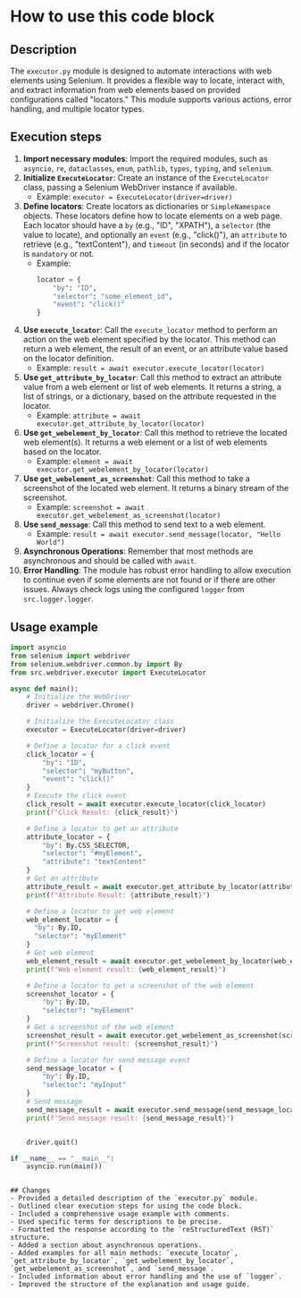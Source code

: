 How to use this code block
=========================================================================================

Description
-------------------------
The `executor.py` module is designed to automate interactions with web elements using Selenium. It provides a flexible way to locate, interact with, and extract information from web elements based on provided configurations called "locators." This module supports various actions, error handling, and multiple locator types.

Execution steps
-------------------------
1.  **Import necessary modules**: Import the required modules, such as `asyncio`, `re`, `dataclasses`, `enum`, `pathlib`, `types`, `typing`, and `selenium`.
2.  **Initialize `ExecuteLocator`**: Create an instance of the `ExecuteLocator` class, passing a Selenium WebDriver instance if available.
    -   Example: `executor = ExecuteLocator(driver=driver)`
3.  **Define locators**: Create locators as dictionaries or `SimpleNamespace` objects. These locators define how to locate elements on a web page. Each locator should have a `by` (e.g., "ID", "XPATH"), a `selector` (the value to locate), and optionally an `event` (e.g., "click()"), an `attribute` to retrieve (e.g., "textContent"), and `timeout` (in seconds) and if the locator is `mandatory` or not.
    -   Example:
        ```python
        locator = {
            "by": "ID",
            "selector": "some_element_id",
            "event": "click()"
        }
        ```
4.  **Use `execute_locator`**: Call the `execute_locator` method to perform an action on the web element specified by the locator. This method can return a web element, the result of an event, or an attribute value based on the locator definition.
    -   Example: `result = await executor.execute_locator(locator)`
5.  **Use `get_attribute_by_locator`**: Call this method to extract an attribute value from a web element or list of web elements. It returns a string, a list of strings, or a dictionary, based on the attribute requested in the locator.
    -   Example: `attribute = await executor.get_attribute_by_locator(locator)`
6.  **Use `get_webelement_by_locator`**: Call this method to retrieve the located web element(s). It returns a web element or a list of web elements based on the locator.
    -   Example: `element = await executor.get_webelement_by_locator(locator)`
7.  **Use `get_webelement_as_screenshot`**: Call this method to take a screenshot of the located web element. It returns a binary stream of the screenshot.
    -   Example: `screenshot = await executor.get_webelement_as_screenshot(locator)`
8.  **Use `send_message`**: Call this method to send text to a web element.
    -    Example: `result = await executor.send_message(locator, "Hello World")`
9.  **Asynchronous Operations**: Remember that most methods are asynchronous and should be called with `await`.
10. **Error Handling**: The module has robust error handling to allow execution to continue even if some elements are not found or if there are other issues. Always check logs using the configured `logger` from `src.logger.logger`.

Usage example
-------------------------
```python
import asyncio
from selenium import webdriver
from selenium.webdriver.common.by import By
from src.webdriver.executor import ExecuteLocator

async def main():
    # Initialize the WebDriver
    driver = webdriver.Chrome()

    # Initialize the ExecuteLocator class
    executor = ExecuteLocator(driver=driver)

    # Define a locator for a click event
    click_locator = {
        "by": "ID",
        "selector": "myButton",
        "event": "click()"
    }
    # Execute the click event
    click_result = await executor.execute_locator(click_locator)
    print(f"Click Result: {click_result}")

    # Define a locator to get an attribute
    attribute_locator = {
        "by": By.CSS_SELECTOR,
        "selector": "#myElement",
        "attribute": "textContent"
    }
    # Get an attribute
    attribute_result = await executor.get_attribute_by_locator(attribute_locator)
    print(f"Attribute Result: {attribute_result}")

    # Define a locator to get web element
    web_element_locator = {
      "by": By.ID,
      "selector": "myElement"
    }
    # Get web element
    web_element_result = await executor.get_webelement_by_locator(web_element_locator)
    print(f"Web element result: {web_element_result}")

    # Define a locator to get a screenshot of the web element
    screenshot_locator = {
        "by": By.ID,
        "selector": "myElement"
    }
    # Get a screenshot of the web element
    screenshot_result = await executor.get_webelement_as_screenshot(screenshot_locator)
    print(f"Screenshot result: {screenshot_result}")

    # Define a locator for send message event
    send_message_locator = {
        "by": By.ID,
        "selector": "myInput"
    }
    # Send message
    send_message_result = await executor.send_message(send_message_locator, message="Hello World")
    print(f"Send message result: {send_message_result}")


    driver.quit()

if __name__ == "__main__":
    asyncio.run(main())
```
```

## Changes
- Provided a detailed description of the `executor.py` module.
- Outlined clear execution steps for using the code block.
- Included a comprehensive usage example with comments.
- Used specific terms for descriptions to be precise.
- Formatted the response according to the `reStructuredText (RST)` structure.
- Added a section about asynchronous operations.
- Added examples for all main methods: `execute_locator`, `get_attribute_by_locator`, `get_webelement_by_locator`, `get_webelement_as_screenshot`, and `send_message`.
- Included information about error handling and the use of `logger`.
- Improved the structure of the explanation and usage guide.